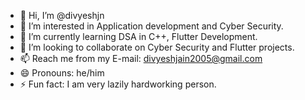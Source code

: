 - 👋 Hi, I’m @divyeshjn
- 👀 I’m interested in Application development and Cyber Security.
- 🌱 I’m currently learning DSA in C++, Flutter Development.
- 💞️ I’m looking to collaborate on Cyber Security and Flutter projects.
- 📫 Reach me from my E-mail: divyeshjain2005@gmail.com
- 😄 Pronouns: he/him
- ⚡ Fun fact: I am very lazily hardworking person.

<!---
divye13/divye13 is a ✨ special ✨ repository because its `README.md` (this file) appears on your GitHub profile.
You can click the Preview link to take a look at your changes.
--->
